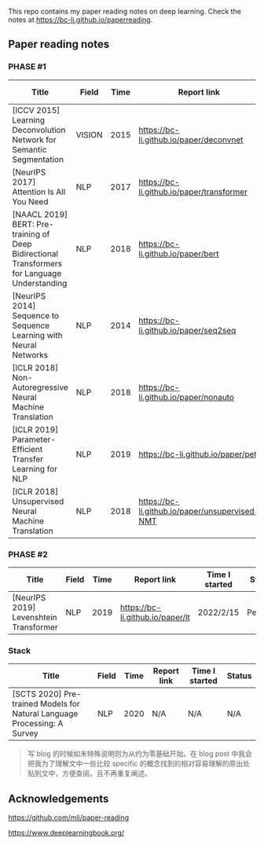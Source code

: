 <!-- <h1 align="center">🍃Leaf</h1>
<div align="center"> -->
  This repo contains my paper reading notes on deep learning.
  Check the notes at https://bc-li.github.io/paperreading.
</div>

## Paper reading notes
### PHASE #1
| Title                                                        | Field | Time | Report link                       | Time I started | Status      |
| ------------------------------------------------------------ | ----- | ---- | --------------------------------- | ----------- | ----------- |
| [ICCV 2015] Learning Deconvolution Network for Semantic Segmentation | VISION   | 2015 | https://bc-li.github.io/paper/deconvnet | 2021/5/17 | Done |
| [NeurIPS 2017] Attention Is All You Need                     | NLP   | 2017 | https://bc-li.github.io/paper/transformer | 2021/12/11 | Done |
| [NAACL 2019] BERT: Pre-training of Deep Bidirectional Transformers for Language Understanding | NLP   | 2018 | https://bc-li.github.io/paper/bert         | 2021/12/15 | Done       |
| [NeurIPS 2014] Sequence to Sequence Learning with Neural Networks | NLP   | 2014 | https://bc-li.github.io/paper/seq2seq      | 2022/1/21 | Done  |
| [ICLR 2018] Non-Autoregressive Neural Machine Translation | NLP | 2018 | https://bc-li.github.io/paper/nonauto | 2022/1/24 | Done |
| [ICLR 2019] Parameter-Efficient Transfer Learning for NLP | NLP | 2019 | https://bc-li.github.io/paper/petl | 2022/2/2 | Done |
| [ICLR 2018] Unsupervised Neural Machine Translation | NLP | 2018 | https://bc-li.github.io/paper/unsupervised-NMT | 2022/2/4 | Done |
### PHASE #2
| Title                                                        | Field | Time | Report link                       | Time I started | Status      |
| ------------------------------------------------------------ | ----- | ---- | --------------------------------- | ----------- | ----------- |
| [NeurIPS 2019] Levenshtein Transformer | NLP | 2019 | https://bc-li.github.io/paper/lt | 2022/2/15 | Pending |

### Stack

| Title                                                        | Field | Time | Report link                       | Time I started | Status      |
| ------------------------------------------------------------ | ----- | ---- | --------------------------------- | ----------- | ----------- |
| [SCTS 2020] Pre-trained Models for Natural Language Processing: A Survey | NLP   | 2020 | N/A | N/A | N/A |

> 写 blog 的时候如未特殊说明则为从约为零基础开始。在 blog post 中我会把我为了理解文中一些比较 specific 的概念找到的相对容易理解的原出处贴到文中，方便查阅，且不再重复阐述。


## Acknowledgements

https://github.com/mli/paper-reading

https://www.deeplearningbook.org/

